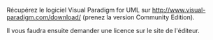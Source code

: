 Récupérez le logiciel Visual Paradigm for UML sur http://www.visual-paradigm.com/download/ (prenez la version Community Edition).

Il vous faudra ensuite demander une licence sur le site de l'éditeur.
